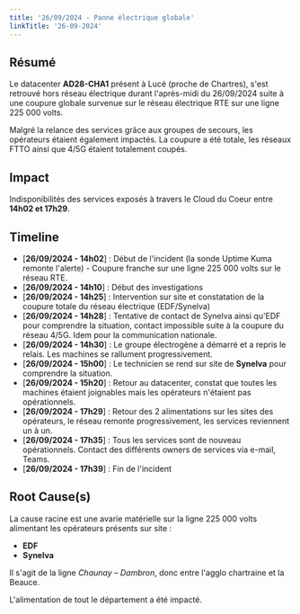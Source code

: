 ```yaml
---
title: '26/09/2024 - Panne électrique globale'
linkTitle: '26-09-2024'
---
```


## Résumé

Le datacenter **AD28-CHA1** présent à Lucé (proche de Chartres), s'est retrouvé hors réseau électrique durant l'après-midi du 26/09/2024 suite à une coupure globale survenue sur le réseau électrique RTE sur une ligne 225 000 volts.

Malgré la relance des services grâce aux groupes de secours, les opérateurs étaient également impactés. La coupure a été totale, les réseaux FTTO ainsi que 4/5G étaient totalement coupés.

## Impact

Indisponibilités des services exposés à travers le Cloud du Coeur entre **14h02 et 17h29**.

## Timeline

- [**26/09/2024 - 14h02**] : Début de l'incident (la sonde Uptime Kuma remonte l'alerte) - Coupure franche sur une ligne 225 000 volts sur le réseau RTE.
- [**26/09/2024 - 14h10**] : Début des investigations
- [**26/09/2024 - 14h25**] : Intervention sur site et constatation de la coupure totale du réseau électrique (EDF/Synelva)
- [**26/09/2024 - 14h28**] : Tentative de contact de Synelva ainsi qu'EDF pour comprendre la situation, contact impossible suite à la coupure du réseau 4/5G. Idem pour la communication nationale.
- [**26/09/2024 - 14h30**] : Le groupe électrogène a démarré et a repris le relais. Les machines se rallument progressivement.
- [**26/09/2024 - 15h00**] : Le technicien se rend sur site de **Synelva** pour comprendre la situation.
- [**26/09/2024 - 15h20**] : Retour au datacenter, constat que toutes les machines étaient joignables mais les opérateurs n'étaient pas opérationnels.
- [**26/09/2024 - 17h29**] : Retour des 2 alimentations sur les sites des opérateurs, le réseau remonte progressivement, les services reviennent un à un.
- [**26/09/2024 - 17h35**] : Tous les services sont de nouveau opérationnels. Contact des différents owners de services via e-mail, Teams.
- [**26/09/2024 - 17h39**] : Fin de l'incident

## Root Cause(s)

La cause racine est une avarie matérielle sur la ligne 225 000 volts alimentant les opérateurs présents sur site :

- **EDF**
- **Synelva**

Il s'agit de la ligne *Chaunay – Dambron*, donc entre l'agglo chartraine et la Beauce.

L'alimentation de tout le département a été impacté.

